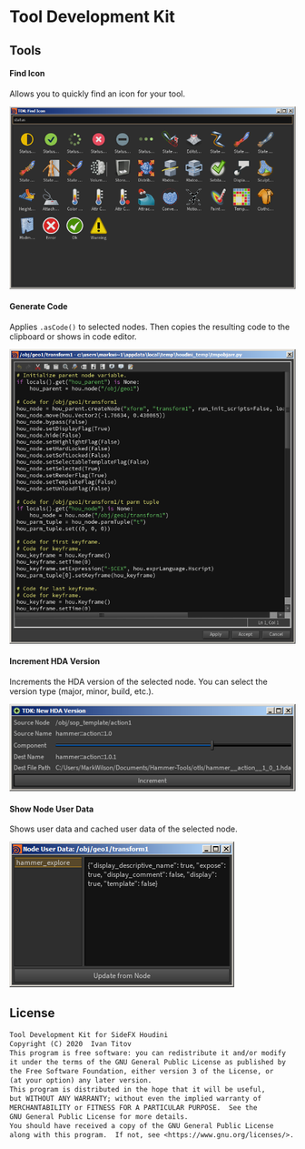 # Tool Development Kit 

## Tools
#### Find Icon
Allows you to quickly find an icon for your tool.

![Find Icon](/images/find_icon.png)

#### Generate Code
Applies `.asCode()` to selected nodes. Then copies the resulting code to the clipboard or shows in code editor.

![Generate Code](/images/generate_code.png)

#### Increment HDA Version
Increments the HDA version of the selected node. You can select the version type (major, minor, build, etc.).

![Increment HDA Version](/images/increment_hda_version.png)

#### Show Node User Data
Shows user data and cached user data of the selected node.

![Show Node User Data](/images/show_node_user_data.png)

## License
```
Tool Development Kit for SideFX Houdini
Copyright (C) 2020  Ivan Titov
This program is free software: you can redistribute it and/or modify
it under the terms of the GNU General Public License as published by
the Free Software Foundation, either version 3 of the License, or
(at your option) any later version.
This program is distributed in the hope that it will be useful,
but WITHOUT ANY WARRANTY; without even the implied warranty of
MERCHANTABILITY or FITNESS FOR A PARTICULAR PURPOSE.  See the
GNU General Public License for more details.
You should have received a copy of the GNU General Public License
along with this program.  If not, see <https://www.gnu.org/licenses/>.
```
